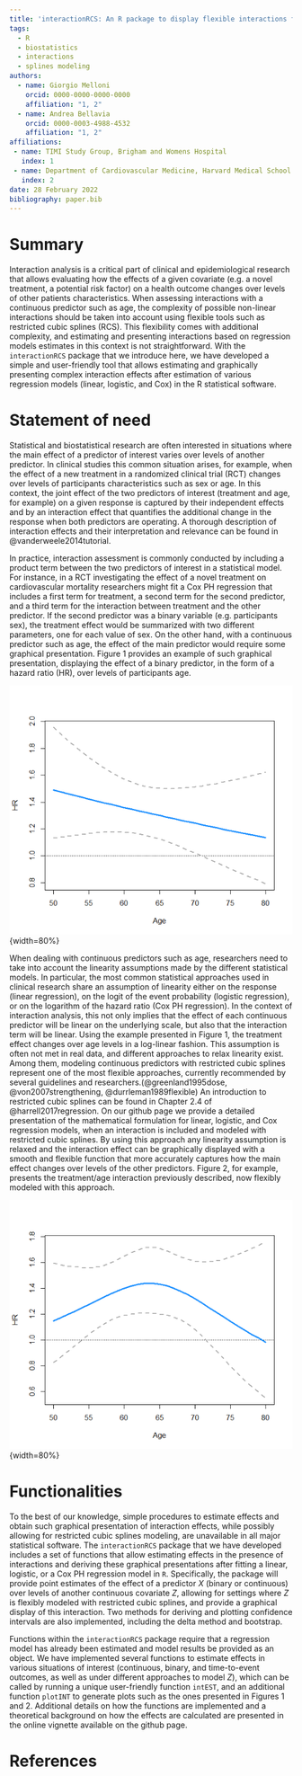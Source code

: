 ```yaml
---
title: 'interactionRCS: An R package to display flexible interactions from common statistical modeling'
tags:
  - R
  - biostatistics
  - interactions
  - splines modeling
authors:
  - name: Giorgio Melloni
    orcid: 0000-0000-0000-0000
    affiliation: "1, 2"
  - name: Andrea Bellavia
    orcid: 0000-0003-4988-4532
    affiliation: "1, 2"
affiliations:
 - name: TIMI Study Group, Brigham and Womens Hospital
   index: 1
 - name: Department of Cardiovascular Medicine, Harvard Medical School
   index: 2
date: 28 February 2022
bibliography: paper.bib
---
```


# Summary

Interaction analysis is a critical part of clinical and epidemiological research that allows evaluating how the effects of a given covariate (e.g. a novel treatment, a potential risk factor) on a health outcome changes over levels of other patients characteristics. When assessing interactions with a continuous predictor such as age, the complexity of possible non-linear interactions should be taken into account using flexible tools such as restricted cubic splines (RCS). This flexibility comes with additional complexity, and estimating and presenting interactions based on regression models estimates in this context is not straightforward. With the `interactionRCS` package that we introduce here, we have developed a simple and user-friendly tool that allows estimating and graphically presenting complex interaction effects after estimation of various regression models (linear, logistic, and Cox) in the R statistical software.

# Statement of need

Statistical and biostatistical research are often interested in situations where the main effect of a predictor of interest varies over levels of another predictor. In clinical studies this common situation arises, for example, when the effect of a new treatment in a randomized clinical trial (RCT) changes over levels of participants characteristics such as sex or age. In this context, the joint effect of the two predictors of interest (treatment and age, for example) on a given response is captured by their independent effects and by an interaction effect that quantifies the additional change in the response when both predictors are operating. A thorough description of interaction effects and their interpretation and relevance can be found in @vanderweele2014tutorial. 

In practice, interaction assessment is commonly conducted by including a product term between the two predictors of interest in a statistical model. For instance, in a RCT investigating the effect of a novel treatment on cardiovascular mortality researchers might fit a Cox PH regression that includes a first term for treatment, a second term for the second predictor, and a third term for the interaction between treatment and the other predictor. If the second predictor was a binary variable (e.g. participants sex), the treatment effect would be summarized with two different parameters, one for each value of sex. On the other hand, with a continuous predictor such as age, the effect of the main predictor would require some graphical presentation. Figure 1 provides an example of such graphical presentation, displaying the effect of a binary predictor, in the form of a hazard ratio (HR), over levels of participants age.

![Effect of a binary predictor over levels of participants age, assuming a linear interaciton on the logarithm of the HR.\label{fig:example}](figure2.png){width=80%}

When dealing with continuous predictors such as age, researchers need to take into account the linearity assumptions made by the different statistical models. In particular, the most common statistical approaches used in clinical research share an assumption of linearity either on the response (linear regression), on the logit of the event probability (logistic regression), or on the logarithm of the hazard ratio (Cox PH regression). In the context of interaction analysis, this not only implies that the effect of each continuous predictor will be linear on the underlying scale, but also that the interaction term will be linear. Using the example presented in Figure 1, the treatment effect changes over age levels in a log-linear fashion. This assumption is often not met in real data, and different approaches to relax linearity exist. Among them, modeling continuous predictors with restricted cubic splines represent one of the most flexible approaches, currently recommended by several guidelines and researchers.(@greenland1995dose, @von2007strengthening, @durrleman1989flexible) An introduction to restricted cubic splines can be found in Chapter 2.4 of @harrell2017regression. On our github page we provide a detailed presentation of the mathematical formulation for linear, logistic, and Cox regression models, when an interaction is included and modeled with restricted cubic splines. By using this approach any linearity assumption is relaxed and the interaction effect can be graphically displayed with a smooth and flexible function that more accurately captures how the main effect changes over levels of the other predictors. Figure 2, for example, presents the treatment/age interaction previously described, now flexibly modeled with this approach.

![Effect of a binary predictor over levels of participants age, flexibly modeling the interaction with restricted cubic splines.\label{fig:example}](figure1.png){width=80%}

# Functionalities

To the best of our knowledge, simple procedures to estimate effects and obtain such graphical presentation of interaction effects, while possibly allowing for restricted cubic splines modeling, are unavailable in all major statistical software. The `interactionRCS` package that we have developed includes a set of functions that allow estimating effects in the presence of interactions and deriving these graphical presentations after fitting a linear, logistic, or a Cox PH regression model in `R`. Specifically, the package will provide point estimates of the effect of a predictor $X$ (binary or continuous) over levels of another continuous covariate $Z$, allowing for settings where $Z$ is flexibly modeled with restricted cubic splines, and provide a graphical display of this interaction. Two methods for deriving and plotting confidence intervals are also implemented, including the delta method and bootstrap.

Functions within the `interactionRCS` package require that a regression model has already been estimated and model results be provided as an object. We have implemented several functions to estimate effects in various situations of interest (continuous, binary, and time-to-event outcomes, as well as under different approaches to model $Z$), which can be called by running a unique user-friendly function `intEST`, and an additional function `plotINT` to generate plots such as the ones presented in Figures 1 and 2. Additional details on how the functions are implemented and a theoretical background on how the effects are calculated are presented in the online vignette available on the github page.

# References

